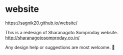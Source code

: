 # website
https://sagnik20.github.io/website/

This is a redesign of Sharanagoto Somproday website.
http://sharanagotosomproday.co.in/

Any design help or suggestions are most welcome. 🙂
